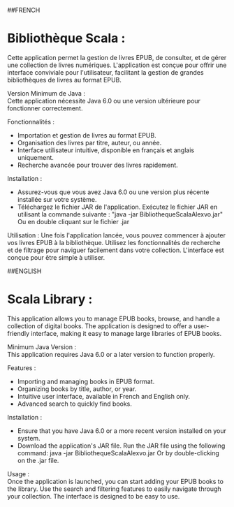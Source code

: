 ##FRENCH

# Bibliothèque Scala :
Cette application permet la gestion de livres EPUB, de consulter, et de gérer une collection de livres numériques. L'application est conçue pour offrir une interface conviviale pour l'utilisateur, facilitant la gestion de grandes bibliothèques de livres au format EPUB.

Version Minimum de Java :                                            
Cette application nécessite Java 6.0 ou une version ultérieure pour fonctionner correctement. 

Fonctionnalités :
- Importation et gestion de livres au format EPUB.
- Organisation des livres par titre, auteur, ou année.
- Interface utilisateur intuitive, disponible en français et anglais uniquement.
- Recherche avancée pour trouver des livres rapidement.

Installation :
- Assurez-vous que vous avez Java 6.0 ou une version plus récente installée sur votre système.
- Téléchargez le fichier JAR de l'application.
Exécutez le fichier JAR en utilisant la commande suivante :
"java -jar BibliothequeScalaAlexvo.jar"
Ou en double cliquant sur le fichier .jar

Utilisation :
Une fois l'application lancée, vous pouvez commencer à ajouter vos livres EPUB à la bibliothèque. Utilisez les fonctionnalités de recherche et de filtrage pour naviguer facilement dans votre collection. L'interface est conçue pour être simple à utiliser.

##ENGLISH

# Scala Library :
This application allows you to manage EPUB books, browse, and handle a collection of digital books. The application is designed to offer a user-friendly interface, making it easy to manage large libraries of EPUB books.

Minimum Java Version :                                                                                             
This application requires Java 6.0 or a later version to function properly.

Features :

- Importing and managing books in EPUB format.
- Organizing books by title, author, or year.
- Intuitive user interface, available in French and English only.
- Advanced search to quickly find books.

Installation :

- Ensure that you have Java 6.0 or a more recent version installed on your system.
- Download the application's JAR file. Run the JAR file using the following command: java -jar BibliothequeScalaAlexvo.jar Or by double-clicking on the .jar file.

Usage :                                 
Once the application is launched, you can start adding your EPUB books to the library. Use the search and filtering features to easily navigate through your collection. The interface is designed to be easy to use.
